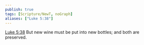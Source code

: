 ```yaml
---
publish: true
tags: [Scripture/NewT, noGraph]
aliases: ["Luke 5:38"]
---
```

[Luke 5:38](https://churchofjesuschrist.org/study/scriptures/nt/luke/5?lang=eng&id=p38#p38) But new wine must be put into new bottles; and both are preserved.
